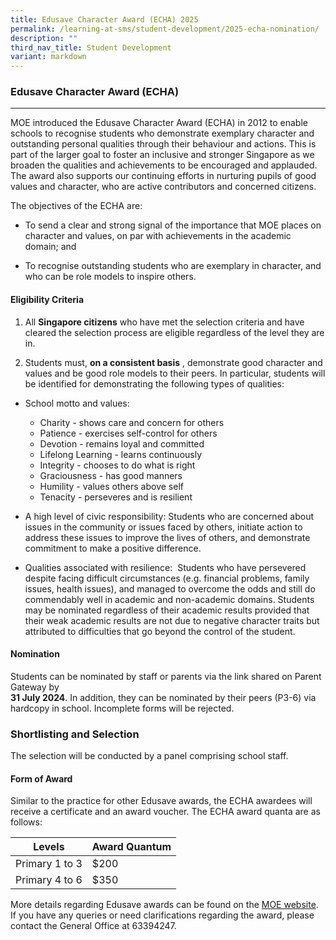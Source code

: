 ```yaml
---
title: Edusave Character Award (ECHA) 2025
permalink: /learning-at-sms/student-development/2025-echa-nomination/
description: ""
third_nav_title: Student Development
variant: markdown
---
```

### Edusave Character Award (ECHA)
__________________________________________________________

MOE introduced the Edusave Character Award (ECHA) in 2012 to enable schools to recognise students who demonstrate exemplary character and outstanding personal qualities through their behaviour and actions. This is part of the larger goal to foster an inclusive and stronger Singapore as we broaden the qualities and achievements to be encouraged and applauded. The award also supports our continuing efforts in nurturing pupils of good values and character, who are active contributors and concerned citizens.  
  
The objectives of the ECHA are:  

*   To send a clear and strong signal of the importance that MOE places on character and values, on par with achievements in the academic domain; and  
      
    
*   To recognise outstanding students who are exemplary in character, and who can be role models to inspire others.

  

#### Eligibility Criteria



1.  All&nbsp;**Singapore citizens**&nbsp;who have met the selection criteria and have cleared the selection process are eligible regardless of the level they are in.  
      
    
2.  Students must,&nbsp;**on a consistent basis**&nbsp;, demonstrate good character and values and be good role models to their peers. In particular, students will be identified for demonstrating the following types of qualities:

*   School motto and values:

      * Charity - shows care and concern for others
      * Patience - exercises self-control for others
      * Devotion - remains loyal and committed
      * Lifelong Learning - learns continuously
      * Integrity - chooses to do what is right
      * Graciousness - has good manners
      * Humility - values others above self
      * Tenacity - perseveres and is resilient

  
*   A high level of civic responsibility:&nbsp;Students who are concerned about issues in the community or issues faced by others, initiate action to address these issues to improve the lives of others, and demonstrate commitment to make a positive difference.  
      
    
*   Qualities associated with resilience:&nbsp;&nbsp;Students who have persevered despite facing difficult circumstances (e.g. financial problems, family issues, health issues), and managed to overcome the odds and still do commendably well in academic and non-academic domains. Students may be nominated regardless of their academic results provided that their weak academic results are not due to negative character traits but attributed to difficulties that go beyond the control of the student.

  

#### Nomination

Students can be nominated by staff or parents via the link shared on Parent Gateway by <br>**31 July 2024**. In addition, they can be nominated by their peers (P3-6) via hardcopy in school. Incomplete forms will be rejected.



### Shortlisting and Selection

The selection will be conducted by a panel comprising school staff.

#### Form of Award

Similar to the practice for other Edusave awards, the ECHA awardees will receive a certificate and an award voucher. The ECHA award quanta are as follows:  

  

| Levels | Award Quantum |
| --- | --- |
| Primary 1 to 3 | $200 |
| Primary 4 to 6 | $350 |

  
More details regarding Edusave awards can be found on the
<a href="https://www.moe.gov.sg/financial-matters/awards-scholarships/edusave-awards" target="_blank">MOE website</a>.
If you have any queries or need clarifications regarding the award, please contact the General Office at 63394247.